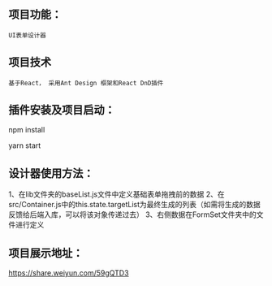## 项目功能：
    UI表单设计器

## 项目技术
    基于React， 采用Ant Design 框架和React DnD插件

## 插件安装及项目启动：
npm install

yarn start

## 设计器使用方法：
1、在lib文件夹的baseList.js文件中定义基础表单拖拽前的数据
2、在src/Container.js中的this.state.targetList为最终生成的列表（如需将生成的数据反馈给后端入库，可以将该对象传递过去）
3、右侧数据在FormSet文件夹中的文件进行定义

## 项目展示地址：
https://share.weiyun.com/59gQTD3